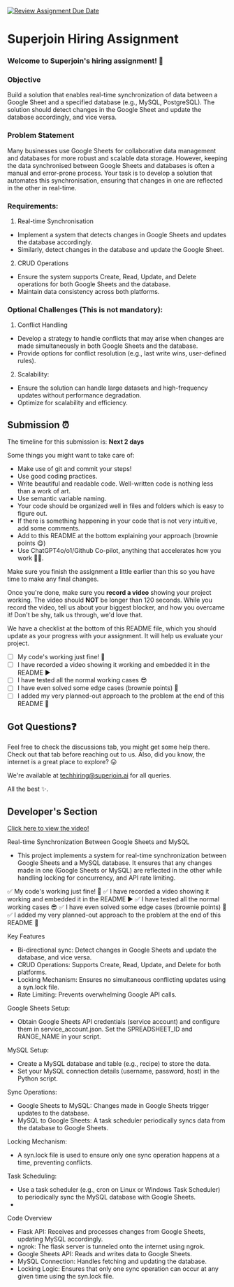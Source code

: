 [![Review Assignment Due Date](https://classroom.github.com/assets/deadline-readme-button-22041afd0340ce965d47ae6ef1cefeee28c7c493a6346c4f15d667ab976d596c.svg)](https://classroom.github.com/a/AHFn7Vbn)
# Superjoin Hiring Assignment

### Welcome to Superjoin's hiring assignment! 🚀

### Objective
Build a solution that enables real-time synchronization of data between a Google Sheet and a specified database (e.g., MySQL, PostgreSQL). The solution should detect changes in the Google Sheet and update the database accordingly, and vice versa.

### Problem Statement
Many businesses use Google Sheets for collaborative data management and databases for more robust and scalable data storage. However, keeping the data synchronised between Google Sheets and databases is often a manual and error-prone process. Your task is to develop a solution that automates this synchronisation, ensuring that changes in one are reflected in the other in real-time.

### Requirements:
1. Real-time Synchronisation
  - Implement a system that detects changes in Google Sheets and updates the database accordingly.
   - Similarly, detect changes in the database and update the Google Sheet.
  2.	CRUD Operations
   - Ensure the system supports Create, Read, Update, and Delete operations for both Google Sheets and the database.
   - Maintain data consistency across both platforms.
   
### Optional Challenges (This is not mandatory):
1. Conflict Handling
- Develop a strategy to handle conflicts that may arise when changes are made simultaneously in both Google Sheets and the database.
- Provide options for conflict resolution (e.g., last write wins, user-defined rules).
    
2. Scalability: 	
- Ensure the solution can handle large datasets and high-frequency updates without performance degradation.
- Optimize for scalability and efficiency.

## Submission ⏰
The timeline for this submission is: **Next 2 days**

Some things you might want to take care of:
- Make use of git and commit your steps!
- Use good coding practices.
- Write beautiful and readable code. Well-written code is nothing less than a work of art.
- Use semantic variable naming.
- Your code should be organized well in files and folders which is easy to figure out.
- If there is something happening in your code that is not very intuitive, add some comments.
- Add to this README at the bottom explaining your approach (brownie points 😋)
- Use ChatGPT4o/o1/Github Co-pilot, anything that accelerates how you work 💪🏽. 

Make sure you finish the assignment a little earlier than this so you have time to make any final changes.

Once you're done, make sure you **record a video** showing your project working. The video should **NOT** be longer than 120 seconds. While you record the video, tell us about your biggest blocker, and how you overcame it! Don't be shy, talk us through, we'd love that.

We have a checklist at the bottom of this README file, which you should update as your progress with your assignment. It will help us evaluate your project.

- [ ] My code's working just fine! 🥳
- [ ] I have recorded a video showing it working and embedded it in the README ▶️
- [ ] I have tested all the normal working cases 😎
- [ ] I have even solved some edge cases (brownie points) 💪
- [ ] I added my very planned-out approach to the problem at the end of this README 📜

## Got Questions❓
Feel free to check the discussions tab, you might get some help there. Check out that tab before reaching out to us. Also, did you know, the internet is a great place to explore? 😛

We're available at techhiring@superjoin.ai for all queries. 

All the best ✨.

## Developer's Section
[Click here to view the video!](https://drive.google.com/file/d/1lCTwVk7T03Okn1UWqmnKAbyFKomfWaBY/view?usp=sharing)

Real-time Synchronization Between Google Sheets and MySQL
- This project implements a system for real-time synchronization between Google Sheets and a MySQL database. It ensures that any changes made in one (Google Sheets or MySQL) are reflected in the other while handling locking for concurrency, and API rate limiting.


✅ My code's working just fine! 🥳
✅ I have recorded a video showing it working and embedded it in the README ▶️
✅ I have tested all the normal working cases 😎
✅ I have even solved some edge cases (brownie points) 💪
✅ I added my very planned-out approach to the problem at the end of this README 📜

Key Features
- Bi-directional sync: Detect changes in Google Sheets and update the database, and vice versa.
- CRUD Operations: Supports Create, Read, Update, and Delete for both platforms.
- Locking Mechanism: Ensures no simultaneous conflicting updates using a syn.lock file.
- Rate Limiting: Prevents overwhelming Google API calls.

Google Sheets Setup:
- Obtain Google Sheets API credentials (service account) and configure them in service_account.json.
Set the SPREADSHEET_ID and RANGE_NAME in your script.

MySQL Setup:
- Create a MySQL database and table (e.g., recipe) to store the data.
- Set your MySQL connection details (username, password, host) in the Python script.

Sync Operations:
- Google Sheets to MySQL: Changes made in Google Sheets trigger updates to the database.
- MySQL to Google Sheets: A task scheduler periodically syncs data from the database to Google Sheets.

Locking Mechanism:
- A syn.lock file is used to ensure only one sync operation happens at a time, preventing conflicts.

Task Scheduling:
- Use a task scheduler (e.g., cron on Linux or Windows Task Scheduler) to periodically sync the MySQL database with Google Sheets.
- 
Code Overview
- Flask API: Receives and processes changes from Google Sheets, updating MySQL accordingly.
- ngrok: The flask server is tunneled onto the internet using ngrok.
- Google Sheets API: Reads and writes data to Google Sheets.
- MySQL Connection: Handles fetching and updating the database.
- Locking Logic: Ensures that only one sync operation can occur at any given time using the syn.lock file.

